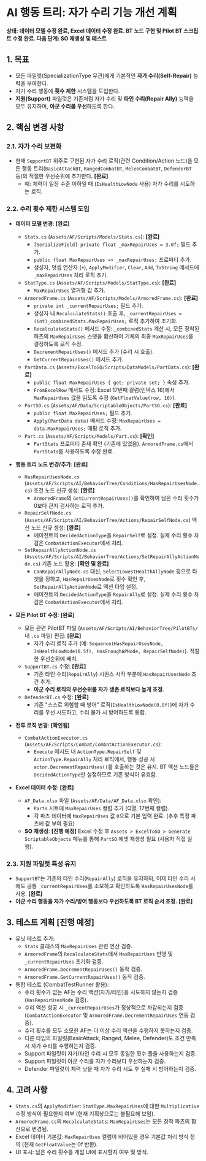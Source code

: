# AI 행동 트리: 자가 수리 기능 개선 계획

**상태: 데이터 모델 수정 완료, Excel 데이터 수정 완료. BT 노드 구현 및 Pilot BT 스크립트 수정 완료. 다음 단계: SO 재생성 및 테스트**

## 1. 목표

-   모든 파일럿(SpecializationType 무관)에게 기본적인 **자가 수리(Self-Repair)** 능력을 부여한다.
-   자가 수리 행동에 **횟수 제한** 시스템을 도입한다.
-   **지원(Support)** 파일럿은 기존처럼 자가 수리 및 **타인 수리(Repair Ally)** 능력을 모두 유지하며, **아군 수리를 우선**하도록 한다.

## 2. 핵심 변경 사항

### 2.1. 자가 수리 보편화
-   현재 `SupportBT` 위주로 구현된 자가 수리 로직(관련 Condition/Action 노드)을 모든 행동 트리(`BasicAttackBT`, `RangedCombatBT`, `MeleeCombatBT`, `DefenderBT` 등)의 적절한 우선순위에 추가한다. **[완료]**
    -   예: 체력이 일정 수준 이하일 때 (`IsHealthLowNode` 사용) 자가 수리를 시도하는 로직.

### 2.2. 수리 횟수 제한 시스템 도입
-   **데이터 모델 변경**: **[완료]**
    -   `Stats.cs` (`Assets/AF/Scripts/Models/Stats.cs`): **[완료]**
        -   `[SerializeField] private float _maxRepairUses = 3.0f;` 필드 추가.
        -   `public float MaxRepairUses => _maxRepairUses;` 프로퍼티 추가.
        -   생성자, 덧셈 연산자 (`+`), `ApplyModifier`, `Clear`, `Add`, `ToString` 메서드에 `_maxRepairUses` 처리 로직 추가.
    -   `StatType.cs` (`Assets/AF/Scripts/Models/StatType.cs`): **[완료]**
        -   `MaxRepairUses` 열거형 값 추가.
    -   `ArmoredFrame.cs` (`Assets/AF/Scripts/Models/ArmoredFrame.cs`): **[완료]**
        -   `private int _currentRepairUses;` 필드 추가.
        -   생성자 내 `RecalculateStats()` 호출 후, `_currentRepairUses = (int)_combinedStats.MaxRepairUses;` 로직 추가하여 초기화.
        -   `RecalculateStats()` 메서드 수정: `_combinedStats` 계산 시, 모든 장착된 파츠의 `MaxRepairUses` 스탯을 합산하여 기체의 최종 `MaxRepairUses`를 결정하도록 로직 수정.
        -   `DecrementRepairUses()` 메서드 추가 (수리 시 호출).
        -   `GetCurrentRepairUses()` 메서드 추가.
    -   `PartData.cs` (`Assets/ExcelToSO/Scripts/DataModels/PartData.cs`): **[완료]**
        -   `public float MaxRepairUses { get; private set; }` 속성 추가.
        -   `FromExcelRow` 메서드 수정: Excel 17번째 컬럼(인덱스 16)에서 `MaxRepairUses` 값을 읽도록 수정 (`GetFloatValue(row, 16)`).
    -   `PartSO.cs` (`Assets/AF/Data/ScriptableObjects/PartSO.cs`): **[완료]**
        -   `public float MaxRepairUses;` 필드 추가.
        -   `Apply(PartData data)` 메서드 수정: `MaxRepairUses = data.MaxRepairUses;` 매핑 로직 추가.
    -   `Part.cs` (`Assets/AF/Scripts/Models/Part.cs`): **[확인]**
        -   `PartStats` 프로퍼티 존재 확인 (기존에 있었음). `ArmoredFrame.cs`에서 `PartStats`를 사용하도록 수정 완료.

-   **행동 트리 노드 변경/추가**: **[완료]**
    -   `HasRepairUsesNode.cs` (`Assets/AF/Scripts/AI/BehaviorTree/Conditions/HasRepairUsesNode.cs`) 조건 노드 신규 생성: **[완료]**
        -   `ArmoredFrame`의 `GetCurrentRepairUses()`를 확인하여 남은 수리 횟수가 0보다 큰지 검사하는 로직 추가.
    -   `RepairSelfNode.cs` (`Assets/AF/Scripts/AI/BehaviorTree/Actions/RepairSelfNode.cs`) 액션 노드 신규 생성: **[완료]**
        -   에이전트의 `DecidedActionType`을 `RepairSelf`로 설정. 실제 수리 횟수 차감은 `CombatActionExecutor`에서 처리.
    -   `SetRepairAllyActionNode.cs` (`Assets/AF/Scripts/AI/BehaviorTree/Actions/SetRepairAllyActionNode.cs`) 기존 노드 활용: **[확인 및 완료]**
        -   `CanRepairAllyNode.cs` 대신, `SelectLowestHealthAllyNode` 등으로 타겟을 정하고, `HasRepairUsesNode`로 횟수 확인 후, `SetRepairAllyActionNode`로 액션 타입 설정.
        -   에이전트의 `DecidedActionType`을 `RepairAlly`로 설정. 실제 수리 횟수 차감은 `CombatActionExecutor`에서 처리.

-   **모든 Pilot BT 수정**: **[완료]**
    -   모든 관련 PilotBT 파일 (`Assets/AF/Scripts/AI/BehaviorTree/PilotBTs/` 내 `.cs` 파일) 편집: **[완료]**
        -   자가 수리 로직 추가 (예: `Sequence(HasRepairUsesNode, IsHealthLowNode(0.5f), HasEnoughAPNode, RepairSelfNode)`). 적절한 우선순위에 배치.
    -   `SupportBT.cs` 수정: **[완료]**
        -   기존 타인 수리(`RepairAlly`) 시퀀스 시작 부분에 `HasRepairUsesNode` 조건 추가.
        -   **아군 수리 로직의 우선순위를 자가 생존 로직보다 높게 조정.**
    -   `DefenderBT.cs` 수정: **[완료]**
        -   기존 "스스로 위험할 때 방어" 로직(`IsHealthLowNode(0.8f)`)에 자가 수리를 우선 시도하고, 수리 불가 시 방어하도록 통합.

-   **전투 로직 변경**: **[확인됨]**
    -   `CombatActionExecutor.cs` (`Assets/AF/Scripts/Combat/CombatActionExecutor.cs`):
        -   `Execute` 메서드 내 `ActionType.RepairSelf` 및 `ActionType.RepairAlly` 처리 로직에서, 행동 성공 시 `actor.DecrementRepairUses()`를 호출하는 것은 유지. BT 액션 노드들은 `DecidedActionType`만 설정하므로 기존 방식이 유효함.

-   **Excel 데이터 수정**: **[완료]**
    -   `AF_Data.xlsx` 파일 (`Assets/AF/Data/AF_Data.xlsx` 확인):
        -   `Parts` 시트에 `MaxRepairUses` 컬럼 추가 (Q열, 17번째 컬럼).
        -   각 파츠 데이터에 `MaxRepairUses` 값 `0`으로 기본 입력 완료. (추후 특정 파츠에 값 부여 필요)
    -   **SO 재생성**: **[진행 예정]** Excel 수정 후 `Assets > ExcelToSO > Generate ScriptableObjects` 메뉴를 통해 `PartSO` 에셋 재생성 필요 (사용자 직접 실행).

### 2.3. 지원 파일럿 특성 유지
-   `SupportBT`는 기존의 타인 수리(`RepairAlly`) 로직을 유지하되, 이제 타인 수리 시에도 공통 `_currentRepairUses`를 소모하고 확인하도록 `HasRepairUsesNode`를 사용. **[완료]**
-   **아군 수리 행동을 자가 수리/방어 행동보다 우선하도록 BT 로직 순서 조정.** **[완료]**

## 3. 테스트 계획 **[진행 예정]**
-   유닛 테스트 추가:
    -   `Stats` 클래스의 `MaxRepairUses` 관련 연산 검증.
    -   `ArmoredFrame`의 `RecalculateStats`에서 `MaxRepairUses` 반영 및 `_currentRepairUses` 초기화 검증.
    -   `ArmoredFrame.DecrementRepairUses()` 동작 검증.
    -   `ArmoredFrame.GetCurrentRepairUses()` 동작 검증.
-   통합 테스트 (CombatTestRunner 활용):
    -   수리 횟수가 없는 AF는 수리 액션(자가/타인)을 시도하지 않는지 검증 (`HasRepairUsesNode` 검증).
    -   수리 액션 성공 시 `_currentRepairUses`가 정상적으로 차감되는지 검증 (`CombatActionExecutor` 및 `ArmoredFrame.DecrementRepairUses` 연동 검증).
    -   수리 횟수를 모두 소모한 AF는 더 이상 수리 액션을 수행하지 못하는지 검증.
    -   다른 타입의 파일럿(BasicAttack, Ranged, Melee, Defender)도 조건 만족 시 자가 수리를 수행하는지 검증.
    -   Support 파일럿이 자가/타인 수리 시 모두 동일한 횟수 풀을 사용하는지 검증.
    -   Support 파일럿이 아군 수리를 자가 수리보다 우선하는지 검증.
    -   Defender 파일럿이 체력 낮을 때 자가 수리 시도 후 실패 시 방어하는지 검증.

## 4. 고려 사항
-   `Stats.cs`의 `ApplyModifier`: `StatType.MaxRepairUses`에 대한 `Multiplicative` 수정 방식이 필요한지 여부 (현재 기획상으로는 불필요해 보임).
-   `ArmoredFrame.cs`의 `RecalculateStats`: `MaxRepairUses`는 모든 장착 파츠의 합산으로 변경됨.
-   Excel 데이터 기본값: `MaxRepairUses` 컬럼이 비어있을 경우 기본값 처리 방식 정의 (현재 `GetFloatValue`는 0f 반환).
-   UI 표시: 남은 수리 횟수를 게임 UI에 표시할지 여부 및 방식. 